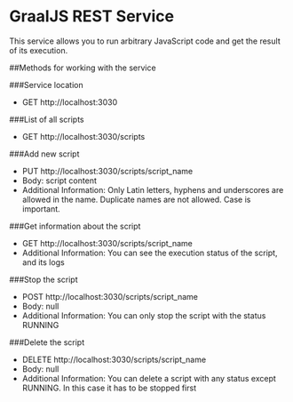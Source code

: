# GraalJS REST Service
This service allows you to run arbitrary JavaScript code and get the result of its execution.

##Methods for working with the service


###Service location
* GET http://localhost:3030

###List of all scripts
* GET http://localhost:3030/scripts

###Add new script
* PUT http://localhost:3030/scripts/script_name
* Body: script content
* Additional Information: Only Latin letters, hyphens and underscores are allowed in the name. Duplicate names are not allowed. Case is important.

###Get information about the script
* GET http://localhost:3030/scripts/script_name
* Additional Information: You can see the execution status of the script, and its logs

###Stop the script
* POST http://localhost:3030/scripts/script_name
* Body: null
* Additional Information: You can only stop the script with the status RUNNING

###Delete the script
* DELETE http://localhost:3030/scripts/script_name
* Body: null
* Additional Information: You can delete a script with any status except RUNNING. In this case it has to be stopped first